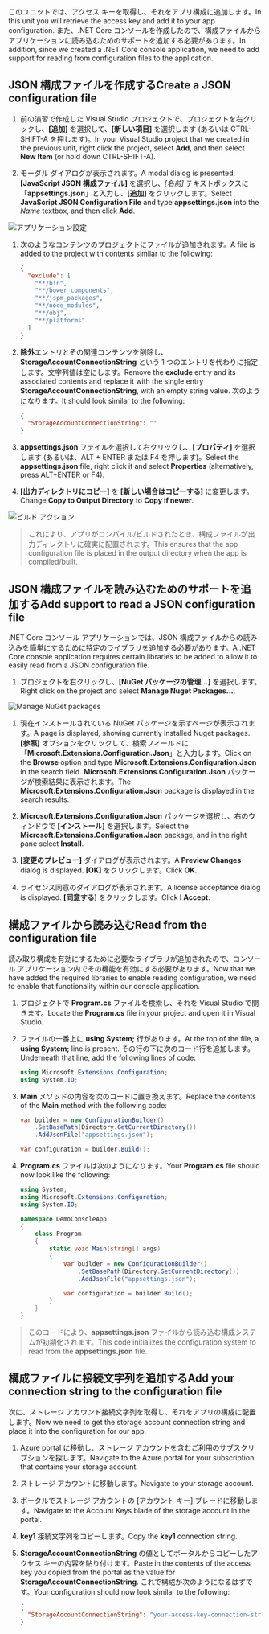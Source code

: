 <span data-ttu-id="84ae8-101">このユニットでは、アクセス キーを取得し、それをアプリ構成に追加します。</span><span class="sxs-lookup"><span data-stu-id="84ae8-101">In this unit you will retrieve the access key and add it to your app configuration.</span></span> <span data-ttu-id="84ae8-102">また、.NET Core コンソールを作成したので、構成ファイルからアプリケーションに読み込むためのサポートを追加する必要があります。</span><span class="sxs-lookup"><span data-stu-id="84ae8-102">In addition, since we created a .NET Core console application, we need to add support for reading from configuration files to the application.</span></span>

## <a name="create-a-json-configuration-file"></a><span data-ttu-id="84ae8-103">JSON 構成ファイルを作成する</span><span class="sxs-lookup"><span data-stu-id="84ae8-103">Create a JSON configuration file</span></span>

1. <span data-ttu-id="84ae8-104">前の演習で作成した Visual Studio プロジェクトで、プロジェクトを右クリックし、**[追加]** を選択して、**[新しい項目]** を選択します (あるいは CTRL-SHIFT-A を押します)。</span><span class="sxs-lookup"><span data-stu-id="84ae8-104">In your Visual Studio project that we created in the previous unit, right click the project, select **Add**, and then select **New Item** (or hold down CTRL-SHIFT-A).</span></span>

1. <span data-ttu-id="84ae8-105">モーダル ダイアログが表示されます。</span><span class="sxs-lookup"><span data-stu-id="84ae8-105">A modal dialog is presented.</span></span> <span data-ttu-id="84ae8-106">**[JavaScript JSON 構成ファイル]** を選択し、*[名前]* テキストボックスに「**appsettings.json**」と入力し、**[追加]** をクリックします。</span><span class="sxs-lookup"><span data-stu-id="84ae8-106">Select **JavaScript JSON Configuration File** and type **appsettings.json** into the *Name* textbox, and then click **Add**.</span></span>

  ![アプリケーション設定](..\media-draft\7-appsettings.png)

1. <span data-ttu-id="84ae8-108">次のようなコンテンツのプロジェクトにファイルが追加されます。</span><span class="sxs-lookup"><span data-stu-id="84ae8-108">A file is added to the project with contents similar to the following:</span></span>

    ```json
    {
      "exclude": [
        "**/bin",
        "**/bower_components",
        "**/jspm_packages",
        "**/node_modules",
        "**/obj",
        "**/platforms"
      ]
    }
    ```
1. <span data-ttu-id="84ae8-109">**除外**エントリとその関連コンテンツを削除し、**StorageAccountConnectionString** という 1 つのエントリを代わりに指定します。文字列値は空にします。</span><span class="sxs-lookup"><span data-stu-id="84ae8-109">Remove the **exclude** entry and its associated contents and replace it with the single entry **StorageAccountConnectionString**, with an empty string value.</span></span> <span data-ttu-id="84ae8-110">次のようになります。</span><span class="sxs-lookup"><span data-stu-id="84ae8-110">It should look similar to the following:</span></span>

    ```json
    {
      "StorageAccountConnectionString": ""
    }
    ```
1. <span data-ttu-id="84ae8-111">**appsettings.json** ファイルを選択して右クリックし、**[プロパティ]** を選択します (あるいは、ALT + ENTER または F4 を押します)。</span><span class="sxs-lookup"><span data-stu-id="84ae8-111">Select the **appsettings.json** file, right click it and select **Properties** (alternatively, press ALT+ENTER or F4).</span></span>

1. <span data-ttu-id="84ae8-112">**[出力ディレクトリにコピー]** を **[新しい場合はコピーする]** に変更します。</span><span class="sxs-lookup"><span data-stu-id="84ae8-112">Change **Copy to Output Directory** to **Copy if newer**.</span></span>

  ![ビルド アクション](..\media-draft\7-build-action.png)

  > <span data-ttu-id="84ae8-114">これにより、アプリがコンパイル/ビルドされたとき、構成ファイルが出力ディレクトリに確実に配置されます。</span><span class="sxs-lookup"><span data-stu-id="84ae8-114">This ensures that the app configuration file is placed in the output directory when the app is compiled/built.</span></span>

## <a name="add-support-to-read-a-json-configuration-file"></a><span data-ttu-id="84ae8-115">JSON 構成ファイルを読み込むためのサポートを追加する</span><span class="sxs-lookup"><span data-stu-id="84ae8-115">Add support to read a JSON configuration file</span></span>

<span data-ttu-id="84ae8-116">.NET Core コンソール アプリケーションでは、JSON 構成ファイルからの読み込みを簡単にするために特定のライブラリを追加する必要があります。</span><span class="sxs-lookup"><span data-stu-id="84ae8-116">A .NET Core console application requires certain libraries to be added to allow it to easily read from a JSON configuration file.</span></span>

1. <span data-ttu-id="84ae8-117">プロジェクトを右クリックし、**[NuGet パッケージの管理…]** を選択します。</span><span class="sxs-lookup"><span data-stu-id="84ae8-117">Right click on the project and select **Manage Nuget Packages…**.</span></span>

![Manage NuGet packages](..\media-draft\5-manage-nuget-packages.png)

1. <span data-ttu-id="84ae8-119">現在インストールされている NuGet パッケージを示すページが表示されます。</span><span class="sxs-lookup"><span data-stu-id="84ae8-119">A page is displayed, showing currently installed Nuget packages.</span></span> <span data-ttu-id="84ae8-120">**[参照]** オプションをクリックして、検索フィールドに「**Microsoft.Extensions.Configuration.Json**」と入力します。</span><span class="sxs-lookup"><span data-stu-id="84ae8-120">Click on the **Browse** option and type **Microsoft.Extensions.Configuration.Json** in the search field.</span></span> <span data-ttu-id="84ae8-121">**Microsoft.Extensions.Configuration.Json** パッケージが検索結果に表示されます。</span><span class="sxs-lookup"><span data-stu-id="84ae8-121">The **Microsoft.Extensions.Configuration.Json** package is displayed in the search results.</span></span>

1. <span data-ttu-id="84ae8-122">**Microsoft.Extensions.Configuration.Json** パッケージを選択し、右のウィンドウで **[インストール]** を選択します。</span><span class="sxs-lookup"><span data-stu-id="84ae8-122">Select the **Microsoft.Extensions.Configuration.Json** package, and in the right pane select **Install**.</span></span>

1. <span data-ttu-id="84ae8-123">**[変更のプレビュー]** ダイアログが表示されます。</span><span class="sxs-lookup"><span data-stu-id="84ae8-123">A **Preview Changes** dialog is displayed.</span></span> <span data-ttu-id="84ae8-124">**[OK]** をクリックします。</span><span class="sxs-lookup"><span data-stu-id="84ae8-124">Click **OK**.</span></span>

1. <span data-ttu-id="84ae8-125">ライセンス同意のダイアログが表示されます。</span><span class="sxs-lookup"><span data-stu-id="84ae8-125">A license acceptance dialog is displayed.</span></span> <span data-ttu-id="84ae8-126">**[同意する]** をクリックします。</span><span class="sxs-lookup"><span data-stu-id="84ae8-126">Click **I Accept**.</span></span>


## <a name="read-from-the-configuration-file"></a><span data-ttu-id="84ae8-127">構成ファイルから読み込む</span><span class="sxs-lookup"><span data-stu-id="84ae8-127">Read from the configuration file</span></span>

<span data-ttu-id="84ae8-128">読み取り構成を有効にするために必要なライブラリが追加されたので、コンソール アプリケーション内でその機能を有効にする必要があります。</span><span class="sxs-lookup"><span data-stu-id="84ae8-128">Now that we have added the required libraries to enable reading configuration, we need to enable that functionality within our console application.</span></span>

1. <span data-ttu-id="84ae8-129">プロジェクトで **Program.cs** ファイルを検索し、それを Visual Studio で開きます。</span><span class="sxs-lookup"><span data-stu-id="84ae8-129">Locate the **Program.cs** file in your project and open it in Visual Studio.</span></span>

1. <span data-ttu-id="84ae8-130">ファイルの一番上に **using System;** 行があります。</span><span class="sxs-lookup"><span data-stu-id="84ae8-130">At the top of the file, a **using System;** line is present.</span></span> <span data-ttu-id="84ae8-131">その行の下に次のコード行を追加します。</span><span class="sxs-lookup"><span data-stu-id="84ae8-131">Underneath that line, add the following lines of code:</span></span>

    ```csharp
    using Microsoft.Extensions.Configuration;
    using System.IO;
    ```

1. <span data-ttu-id="84ae8-132">**Main** メソッドの内容を次のコードに置き換えます。</span><span class="sxs-lookup"><span data-stu-id="84ae8-132">Replace the contents of the **Main** method with the following code:</span></span>

    ```csharp
    var builder = new ConfigurationBuilder()
        .SetBasePath(Directory.GetCurrentDirectory())
        .AddJsonFile("appsettings.json");

    var configuration = builder.Build();
    ```

1. <span data-ttu-id="84ae8-133">**Program.cs** ファイルは次のようになります。</span><span class="sxs-lookup"><span data-stu-id="84ae8-133">Your **Program.cs** file should now look like the following:</span></span>

    ```csharp
    using System;
    using Microsoft.Extensions.Configuration;
    using System.IO;

    namespace DemoConsoleApp
    {
        class Program
        {
            static void Main(string[] args)
            {
                var builder = new ConfigurationBuilder()
                    .SetBasePath(Directory.GetCurrentDirectory())
                    .AddJsonFile("appsettings.json");

                var configuration = builder.Build();
            }
        }
    }
    ```

> <span data-ttu-id="84ae8-134">このコードにより、**appsettings.json** ファイルから読み込む構成システムが初期化されます。</span><span class="sxs-lookup"><span data-stu-id="84ae8-134">This code initializes the configuration system to read from the **appsettings.json** file.</span></span>

## <a name="add-your-connection-string-to-the-configuration-file"></a><span data-ttu-id="84ae8-135">構成ファイルに接続文字列を追加する</span><span class="sxs-lookup"><span data-stu-id="84ae8-135">Add your connection string to the configuration file</span></span>

<span data-ttu-id="84ae8-136">次に、ストレージ アカウント接続文字列を取得し、それをアプリの構成に配置します。</span><span class="sxs-lookup"><span data-stu-id="84ae8-136">Now we need to get the storage account connection string and place it into the configuration for our app.</span></span>

1. <span data-ttu-id="84ae8-137">Azure portal に移動し、ストレージ アカウントを含むご利用のサブスクリプションを探します。</span><span class="sxs-lookup"><span data-stu-id="84ae8-137">Navigate to the Azure portal for your subscription that contains your storage account.</span></span>

1. <span data-ttu-id="84ae8-138">ストレージ アカウントに移動します。</span><span class="sxs-lookup"><span data-stu-id="84ae8-138">Navigate to your storage account.</span></span>

1. <span data-ttu-id="84ae8-139">ポータルでストレージ アカウントの [アカウント キー] ブレードに移動します。</span><span class="sxs-lookup"><span data-stu-id="84ae8-139">Navigate to the Account Keys blade of the storage account in the portal.</span></span>

1. <span data-ttu-id="84ae8-140">**key1** 接続文字列をコピーします。</span><span class="sxs-lookup"><span data-stu-id="84ae8-140">Copy the **key1** connection string.</span></span>

1. <span data-ttu-id="84ae8-141">**StorageAccountConnectionString** の値としてポータルからコピーしたアクセス キーの内容を貼り付けます。</span><span class="sxs-lookup"><span data-stu-id="84ae8-141">Paste in the contents of the access key you copied from the portal as the value for **StorageAccountConnectionString**.</span></span> <span data-ttu-id="84ae8-142">これで構成が次のようになるはずです。</span><span class="sxs-lookup"><span data-stu-id="84ae8-142">Your configuration should now look similar to the following:</span></span>

    ```json
    {
      "StorageAccountConnectionString": "your-access-key-connection-string-goes-here"
    }
    ```
